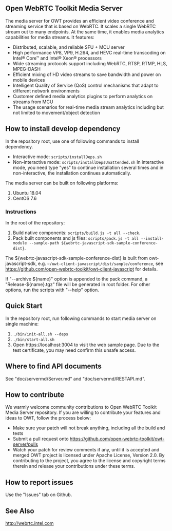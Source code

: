 ## Open WebRTC Toolkit Media Server

The media server for OWT provides an efficient video conference and streaming service that is based on WebRTC. It scales a single WebRTC stream out to many endpoints. At the same time, it enables media analytics capabilities for media streams. It features:

- Distributed, scalable, and reliable SFU + MCU server
- High performance VP8, VP9, H.264, and HEVC real-time transcoding on Intel® Core™ and Intel® Xeon® processors
- Wide streaming protocols support including WebRTC, RTSP, RTMP, HLS, MPEG-DASH
- Efficient mixing of HD video streams to save bandwidth and power on mobile devices
- Intelligent Quality of Service (QoS) control mechanisms that adapt to different network environments
- Customer defined media analytics plugins to perform analytics on streams from MCU
- The usage scenarios for real-time media stream analytics including but not limited to movement/object detection

## How to install develop dependency

In the repository root, use one of following commands to install dependency.
- Interactive mode: `scripts/installDeps.sh`
- Non-interactive mode: `scripts/installDepsUnattended.sh`
In interactive mode, you need type "yes" to continue installation several times and in non-interactive, the installation continues automatically.


The media server can be built on following platforms:
1. Ubuntu 18.04
2. CentOS 7.6

### Instructions
In the root of the repository:
1. Build native components: `scripts/build.js -t all --check`.
2. Pack built components and js files: `scripts/pack.js -t all --install-module --sample-path ${webrtc-javascript-sdk-sample-conference-dist}`.

The ${webrtc-javascript-sdk-sample-conference-dist} is built from owt-javascript-sdk, e.g. `~/owt-client-javascript/dist/sample/conference`, see https://github.com/open-webrtc-toolkit/owt-client-javascript for details.

If "--archive ${name}" option is appended to the pack command, a "Release-${name}.tgz" file will be generated in root folder. For other options, run the scripts with "--help" option.

## Quick Start
In the repository root, run following commands to start media server on single machine:
1. `./bin/init-all.sh --deps`
2. `./bin/start-all.sh`
3. Open https://localhost:3004 to visit the web sample page. Due to the test certificate, you may need confirm this unsafe access.

## Where to find API documents
See "doc/servermd/Server.md" and "doc/servermd/RESTAPI.md".

## How to contribute
We warmly welcome community contributions to Open WebRTC Toolkit Media Server repository. If you are willing to contribute your features and ideas to OWT, follow the process below:
- Make sure your patch will not break anything, including all the build and tests
- Submit a pull request onto https://github.com/open-webrtc-toolkit/owt-server/pulls
- Watch your patch for review comments if any, until it is accepted and merged
OWT project is licensed under Apache License, Version 2.0. By contributing to the project, you agree to the license and copyright terms therein and release your contributions under these terms.

## How to report issues
Use the "Issues" tab on Github.

## See Also
http://webrtc.intel.com

